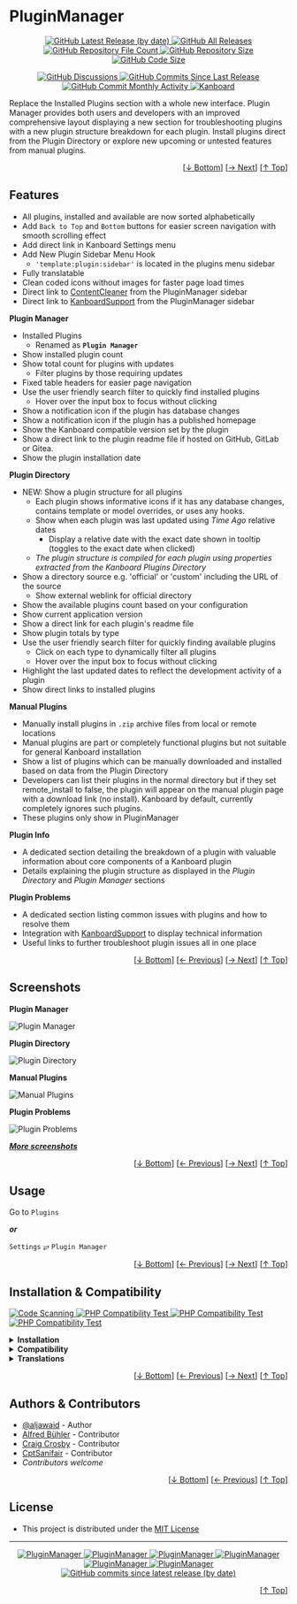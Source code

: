 <h1 name="user-content-readme-top">PluginManager</h1>
<p align="center">
    <a href="https://github.com/aljawaid/PluginManager/releases">
        <img src="https://img.shields.io/github/v/release/aljawaid/PluginManager?style=for-the-badge&color=brightgreen" alt="GitHub Latest Release (by date)" title="GitHub Latest Release (by date)">
    </a>
    <a href="https://github.com/aljawaid/PluginManager/releases">
        <img src="https://img.shields.io/github/downloads/aljawaid/PluginManager/total?style=for-the-badge&color=orange" alt="GitHub All Releases" title="GitHub All Downloads">
    </a>
    <a href="https://github.com/aljawaid/PluginManager/releases">
        <img src="https://img.shields.io/github/directory-file-count/aljawaid/PluginManager?style=for-the-badge&color=orange" alt="GitHub Repository File Count" title="GitHub Repository File Count">
    </a>
    <a href="https://github.com/aljawaid/PluginManager/releases">
        <img src="https://img.shields.io/github/repo-size/aljawaid/PluginManager?style=for-the-badge&color=orange" alt="GitHub Repository Size" title="GitHub Repository Size">
    </a>
    <a href="https://github.com/aljawaid/PluginManager/releases">
        <img src="https://img.shields.io/github/languages/code-size/aljawaid/PluginManager?style=for-the-badge&color=orange" alt="GitHub Code Size" title="GitHub Code Size">
    </a>
</p>
<p align="center">
    <a href="https://github.com/aljawaid/PluginManager/discussions">
        <img src="https://img.shields.io/github/discussions/aljawaid/PluginManager?style=for-the-badge&color=blue" alt="GitHub Discussions" title="Read Discussions">
    </a>
    <a href="https://github.com/aljawaid/PluginManager/compare">
        <img src="https://img.shields.io/github/commits-since/aljawaid/PluginManager/latest?include_prereleases&style=for-the-badge&color=blue" alt="GitHub Commits Since Last Release" title="GitHub Commits Since Last Release">
    </a>
    <a href="https://github.com/aljawaid/PluginManager/compare">
        <img src="https://img.shields.io/github/commit-activity/m/aljawaid/PluginManager?style=for-the-badge&color=blue" alt="GitHub Commit Monthly Activity" title="GitHub Commit Monthly Activity">
    </a>
    <a href="https://github.com/kanboard/kanboard" title="Kanboard - Kanban Project Management Software">
        <img src="https://img.shields.io/badge/Plugin%20for-kanboard-D40000?style=for-the-badge&labelColor=000000" alt="Kanboard">
    </a>
</p>

Replace the Installed Plugins section with a whole new interface. Plugin Manager provides both users and developers with an improved comprehensive layout displaying a new section for troubleshooting plugins with a new plugin structure breakdown for each plugin. Install plugins direct from the Plugin Directory or explore new upcoming or untested features from manual plugins.

<p align="right">[<a href="#user-content-readme-bottom">&#8595; Bottom</a>] [<a href="#screenshots">&#8594; Next</a>] [<a href="#user-content-readme-top">&#8593; Top</a>]</p>

## Features

- All plugins, installed and available are now sorted alphabetically
- Add `Back to Top` and `Bottom` buttons for easier screen navigation with smooth scrolling effect
- Add direct link in Kanboard Settings menu
- Add New Plugin Sidebar Menu Hook
  - `'template:plugin:sidebar'` is located in the plugins menu sidebar
- Fully translatable
- Clean coded icons without images for faster page load times
- Direct link to [ContentCleaner](https://github.com/aljawaid/ContentCleaner) from the PluginManager sidebar
- Direct link to [KanboardSupport](https://github.com/aljawaid/KanboardSupport) from the PluginManager sidebar


**Plugin Manager**
- Installed Plugins
  - Renamed as **`Plugin Manager`**
- Show installed plugin count
- Show total count for plugins with updates
  - Filter plugins by those requiring updates
- Fixed table headers for easier page navigation
- Use the user friendly search filter to quickly find installed plugins
  - Hover over the input box to focus without clicking
- Show a notification icon if the plugin has database changes
- Show a notification icon if the plugin has a published homepage
- Show the Kanboard compatible version set by the plugin
- Show a direct link to the plugin readme file if hosted on GitHub, GitLab or Gitea.
- Show the plugin installation date

**Plugin Directory**
- NEW: Show a plugin structure for all plugins
  - Each plugin shows informative icons if it has any database changes, contains template or model overrides, or uses any hooks.
  - Show when each plugin was last updated using _Time Ago_ relative dates
    - Display a relative date with the exact date shown in tooltip (toggles to the exact date when clicked)
  - _The plugin structure is compiled for each plugin using properties extracted from the Kanboard Plugins Directory_
- Show a directory source e.g. 'official' or 'custom' including the URL of the source
  - Show external weblink for official directory
- Show the available plugins count based on your configuration
- Show current application version
- Show a direct link for each plugin's readme file
- Show plugin totals by type
- Use the user friendly search filter for quickly finding available plugins
  - Click on each type to dynamically filter all plugins
  - Hover over the input box to focus without clicking
- Highlight the last updated dates to reflect the development activity of a plugin
- Show direct links to installed plugins

**Manual Plugins**
- Manually install plugins in `.zip` archive files from local or remote locations
- Manual plugins are part or completely functional plugins but not suitable for general Kanboard installation
- Show a list of plugins which can be manually downloaded and installed based on data from the Plugin Directory
- Developers can list their plugins in the normal directory but if they set remote_install to false, the plugin will appear on the manual plugin page with a download link (no install). Kanboard by default, currently completely ignores such plugins.
- These plugins only show in PluginManager

**Plugin Info**
- A dedicated section detailing the breakdown of a plugin with valuable information about core components of a Kanboard plugin
- Details explaining the plugin structure as displayed in the _Plugin Directory_ and _Plugin Manager_ sections

**Plugin Problems**
- A dedicated section listing common issues with plugins and how to resolve them
- Integration with [KanboardSupport](https://github.com/aljawaid/KanboardSupport) to display technical information
- Useful links to further troubleshoot plugin issues all in one place

<p align="right">[<a href="#user-content-readme-bottom">&#8595; Bottom</a>] [<a href="#features">&#8592; Previous</a>] [<a href="#usage">&#8594; Next</a>] [<a href="#user-content-readme-top">&#8593; Top</a>]</p>

## Screenshots

**Plugin Manager**

![Plugin Manager](../master/Screenshots/screenshot-plugin-manager-main.png "View more screenshots of this plugin using the link below")

**Plugin Directory**

![Plugin Directory](../master/Screenshots/screenshot-plugin-directory-main.png "View more screenshots of this plugin using the link below")

**Manual Plugins**

![Manual Plugins](../master/Screenshots/screenshot-manual-plugins.png "View more screenshots of this plugin using the link below")

**Plugin Problems**

![Plugin Problems](../master/Screenshots/screenshot-plugin-problems.png "View more screenshots of this plugin using the link below")


**_[More screenshots](../master/screenshots.md)_**

<p align="right">[<a href="#user-content-readme-bottom">&#8595; Bottom</a>] [<a href="#features">&#8592; Previous</a>] [<a href="#installation--compatibility">&#8594; Next</a>] [<a href="#user-content-readme-top">&#8593; Top</a>]</p>

## Usage

Go to `Plugins`

**_or_**

`Settings` &#10562; `Plugin Manager`

<p align="right">[<a href="#user-content-readme-bottom">&#8595; Bottom</a>] [<a href="#screenshots">&#8592; Previous</a>] [<a href="#authors--contributors">&#8594; Next</a>] [<a href="#user-content-readme-top">&#8593; Top</a>]</p>

## Installation & Compatibility

<p align="left">
    <a href="https://github.com/aljawaid/PluginManager/actions/workflows/linter.yml">
        <img src="https://github.com/aljawaid/PluginManager/actions/workflows/linter.yml/badge.svg?branch=master&event=push" alt="Code Scanning" title="View Test">
    </a>
    <a href="https://github.com/aljawaid/PluginManager/actions/workflows/php-compatibility-7.4.yaml">
        <img src="https://github.com/aljawaid/PluginManager/actions/workflows/php-compatibility-7.4.yaml/badge.svg?branch=master&event=push" alt="PHP Compatibility Test" title="View Test">
    </a>
    <a href="https://github.com/aljawaid/PluginManager/actions/workflows/php-compatibility-8.0.yaml">
        <img src="https://github.com/aljawaid/PluginManager/actions/workflows/php-compatibility-8.0.yaml/badge.svg?branch=master&event=push" alt="PHP Compatibility Test" title="View Test">
    </a>
    <a href="https://github.com/aljawaid/PluginManager/actions/workflows/php-compatibility-8.2.yaml">
        <img src="https://github.com/aljawaid/PluginManager/actions/workflows/php-compatibility-8.2.yaml/badge.svg?branch=master&event=push" alt="PHP Compatibility Test" title="View Test">
    </a>
</p>

<details>
    <summary><strong>Installation</strong></summary>

- Install via the **[Kanboard](https://github.com/kanboard/kanboard "Kanboard - Kanban Project Management Software") Plugin Directory** or see [INSTALL.md](../master/INSTALL.md)
- Read the full [**Changelog**](../master/changelog.md "See changes") to see the latest updates

</details>
<details>
    <summary><strong>Compatibility</strong></summary>

- Requires [Kanboard](https://github.com/kanboard/kanboard "Kanboard - Kanban Project Management Software") ≥`1.2.20`
- **Other Plugins & Action Plugins**
  - _No known issues_
  - Compatible with [KanboardSupport](https://github.com/aljawaid/KanboardSupport), [Glancer](https://github.com/aljawaid/Glancer), [ContentCleaner](https://github.com/aljawaid/ContentCleaner)
  - Other plugins can use the `'template:plugin:sidebar'` hook after installing PluginManager
- **Core Files & Templates**
  - `03` Template override
  - _No database changes_

</details>
<details>
    <summary><strong>Translations</strong></summary>

- English (UK)
- _Starter template available_

</details>

<p align="right">[<a href="#user-content-readme-bottom">&#8595; Bottom</a>] [<a href="#usage">&#8592; Previous</a>] [<a href="#license">&#8594; Next</a>] [<a href="#user-content-readme-top">&#8593; Top</a>]</p>

## Authors & Contributors

- [@aljawaid](https://github.com/aljawaid) - Author
- [Alfred Bühler](https://github.com/alfredbuehler) - Contributor
- [Craig Crosby](https://github.com/creecros) - Contributor
- [CptSanifair](https://github.com/cptsanifair) - Contributor
- _Contributors welcome_

<p align="right">[<a href="#user-content-readme-bottom">&#8595; Bottom</a>] [<a href="#installation--compatibility">&#8592; Previous</a>] [<a href="#user-content-readme-top">&#8593; Top</a>]</p>

## License

- This project is distributed under the [MIT License](../master/LICENSE "Read The MIT license")

---

<p align="center">
    <a href="https://github.com/aljawaid/PluginManager/stargazers" title="View Stargazers">
        <img src="https://img.shields.io/github/stars/aljawaid/PluginManager?logo=github&style=flat-square" alt="PluginManager">
    </a>
    <a href="https://github.com/aljawaid/PluginManager/forks" title="See Forks">
        <img src="https://img.shields.io/github/forks/aljawaid/PluginManager?logo=github&style=flat-square" alt="PluginManager">
    </a>
    <a href="https://github.com/aljawaid/PluginManager/blob/master/LICENSE" title="Read License">
        <img src="https://img.shields.io/github/license/aljawaid/PluginManager?style=flat-square" alt="PluginManager">
    </a>
    <a href="https://github.com/aljawaid/PluginManager/issues" title="Open Issues">
        <img src="https://img.shields.io/github/issues-raw/aljawaid/PluginManager?style=flat-square" alt="PluginManager">
    </a>
    <a href="https://github.com/aljawaid/PluginManager/issues?q=is%3Aissue+is%3Aclosed" title="Closed Issues">
        <img src="https://img.shields.io/github/issues-closed/aljawaid/PluginManager?style=flat-square" alt="PluginManager">
    </a>
    <a href="https://github.com/aljawaid/PluginManager/discussions" title="Read Discussions">
        <img src="https://img.shields.io/github/discussions/aljawaid/PluginManager?style=flat-square" alt="PluginManager">
    </a>
    <a href="https://github.com/aljawaid/PluginManager/compare/" title="Latest Commits">
        <img alt="GitHub commits since latest release (by date)" src="https://img.shields.io/github/commits-since/aljawaid/PluginManager/latest?style=flat-square">
    </a>
</p>
<p align="right">[<a href="#user-content-readme-top">&#8593; Top</a>]</p>
<a name="user-content-readme-bottom"></a>
